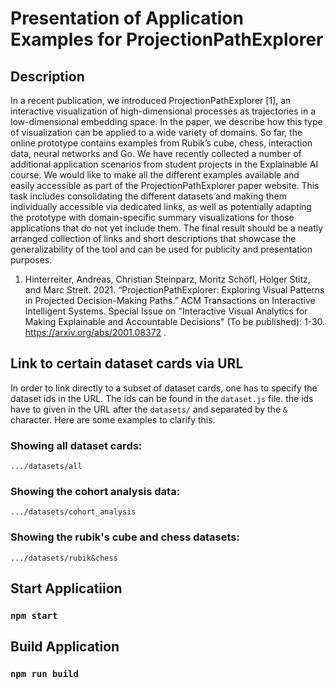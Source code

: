# Presentation of Application Examples for ProjectionPathExplorer

## Description
In a recent publication, we introduced ProjectionPathExplorer [1], an interactive visualization of high-dimensional processes as trajectories in a low-dimensional embedding space. In the paper, we describe how this type of visualization can be applied to a wide variety of domains. So far, the online prototype contains examples from Rubik’s cube, chess, interaction data, neural networks and Go. We have recently collected a number of additional application scenarios from student projects in the Explainable AI course. We would like to make all the different examples available and easily accessible as part of the ProjectionPathExplorer paper website. This task includes consolidating the different datasets and making them individually accessible via dedicated links, as well as potentially adapting the prototype with domain-specific summary visualizations for those applications that do not yet include them. The final result should be a neatly arranged collection of links and short descriptions that showcase the generalizability of the tool and can be used for publicity and presentation purposes.

1. Hinterreiter, Andreas, Christian Steinparz, Moritz Schöfl, Holger Stitz, and Marc Streit. 2021. “ProjectionPathExplorer: Exploring Visual Patterns in Projected Decision-Making Paths.” ACM Transactions on Interactive Intelligent Systems. Special Issue on "Interactive Visual Analytics for Making Explainable and Accountable Decisions" (To be published): 1-30. https://arxiv.org/abs/2001.08372 .

## Link to certain dataset cards via URL
In order to link directly to a subset of dataset cards, one has to specify the dataset ids in the URL. The ids can be found in the `dataset.js` file.
the ids have to given in the URL after the `datasets/` and separated by the `&` character.
Here are some examples to clarify this.

### Showing all dataset cards:
`.../datasets/all`

### Showing the cohort analysis data:
`.../datasets/cohort_analysis`

### Showing the rubik's cube and chess datasets:
`.../datasets/rubik&chess`

## Start Applicatiion

### `npm start`

## Build Application

### `npm run build`